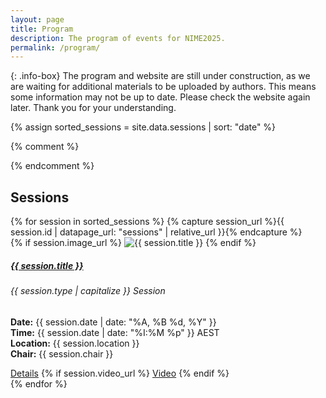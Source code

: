 ```yaml
---
layout: page  
title: Program
description: The program of events for NIME2025.
permalink: /program/
---
```

{: .info-box}
The program and website are still under construction, as we are waiting for additional materials to be uploaded by authors. This means some information may not be up to date.
Please check the website again later. Thank you for your understanding.


{% assign sorted_sessions = site.data.sessions | sort: "date" %}

{% comment %}
<script src='https://cdn.jsdelivr.net/npm/fullcalendar@6.1.17/index.global.min.js'></script>
{% endcomment %}
<script src='{% link assets/imports/fullcalendar@6.1.17/index.global.min.js %}'></script>
<script>
  document.addEventListener('DOMContentLoaded', function() {
    let sessionsData = {{ sorted_sessions | jsonify }};
    let firstEventDate = sessionsData[0]["start"]
    <!-- TODO: loop over the array and set url property to the session page. -->
    console.log(sessionsData)
    eventColours = ["#2e312d","#7e7a72","#8f95a5","#97a7b6","#565b68","#5f6e62","#b69255","#bd5c6f"]
    for (i in sessionsData) {
        let sessionId = sessionsData[i]["id"]
        let sessionType = sessionsData[i]["type"]
        sessionsData[i]["url"] = `{{ site.baseurl }}/sessions/${sessionId}.html`
        if (sessionType == "admin") {
          sessionsData[i]["backgroundColor"] = eventColours[0]
          sessionsData[i]["borderColor"] = eventColours[0]
        } else if (sessionType == "papers") {
          sessionsData[i]["backgroundColor"] = eventColours[1]
          sessionsData[i]["borderColor"] = eventColours[1]
        } else if (sessionType == "posters") {
          sessionsData[i]["backgroundColor"] = eventColours[2]
          sessionsData[i]["borderColor"] = eventColours[2]
        } else if (sessionType == "installations") {
          sessionsData[i]["backgroundColor"] = eventColours[3]
          sessionsData[i]["borderColor"] = eventColours[3]
        } else if (sessionType == "concert") {
          sessionsData[i]["backgroundColor"] = eventColours[4]
          sessionsData[i]["borderColor"] = eventColours[4]
        } else if (sessionType == "workshops") {
          sessionsData[i]["backgroundColor"] = eventColours[5]
          sessionsData[i]["borderColor"] = eventColours[5]
        } else if (sessionType == "plenary") {
          sessionsData[i]["backgroundColor"] = eventColours[6]
          sessionsData[i]["borderColor"] = eventColours[6]
        }
    }
    var calendarEl = document.getElementById('calendar');
    var calendar = new FullCalendar.Calendar(calendarEl, {
        themeSystem: 'bootstrap5',
        timeZone: 'AEST',
        initialView: 'timeGridWeek',
        events: sessionsData,
        initialDate: firstEventDate,
        slotEventOverlap: false,
    });
    calendar.render();

    <!-- experiments with the session data... -->
    console.log(sessionsData)
    var event = calendar.getEventById('research1')
    console.log(event)

    var start = event.start // a property (a Date object)
    console.log(start.toISOString()) // "2018-09-01T00:00:00.000Z"
  });
</script>
<div id='calendar'></div>

<h2>Sessions</h2>


<div class="row row-cols-1 row-cols-md-2 g-4">
  {% for session in sorted_sessions %}
    {% capture session_url %}{{ session.id | datapage_url: "sessions" | relative_url }}{% endcapture %}
    <div class="col">
      <div class="card h-100">
        {% if session.image_url %}
          <img src="{{ session.image_url | relative_url }}" class="card-img-top" alt="{{ session.title }}">
        {% endif %}
        <div class="card-body">
          <h5 class="card-title">
            <a href="{{ session_url }}" class="text-decoration-none text-dark">{{ session.title }}</a>
          </h5>
          <h6 class="card-subtitle mb-2 text-muted">{{ session.type | capitalize }} Session</h6>
          <p class="card-text">
            <strong>Date:</strong> {{ session.date | date: "%A, %B %d, %Y" }}<br>
            <strong>Time:</strong> {{ session.date | date: "%I:%M %p" }} AEST<br>
            <strong>Location:</strong> {{ session.location }}<br>
            <strong>Chair:</strong> {{ session.chair }}
          </p>
        </div>
        <div class="card-footer">
          <a href="{{ session_url }}" class="btn btn-outline-secondary">Details</a>
          {% if session.video_url %}
            <a href="{{ session.video_url }}" class="btn btn-outline-secondary" target="_blank">Video</a>
          {% endif %}
        </div>
      </div>
    </div>
  {% endfor %}
</div>
